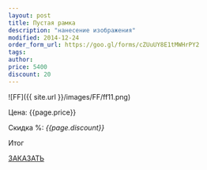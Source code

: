 ```yaml
---
layout: post
title: Пустая рамка
description: "нанесение изображения"
modified: 2014-12-24
order_form_url: https://goo.gl/forms/cZUuUY8E1tMWHrPY2
tags: 
author: 
price: 5400
discount: 20
---
```



![FF]({{ site.url }}/images/FF/ff11.png)

<div class="price">
	<p id="price" >Цена: {{page.price}}</p>
	<p id="discount"> Скидка %: <i id="discountval"> {{page.discount}} </i></p>
	<p id="summ"> Итог </p>
</div>

<p class="buttond"><a href="{{page.order_form_url}}" target="_self">ЗАКАЗАТЬ</a></p>
    

